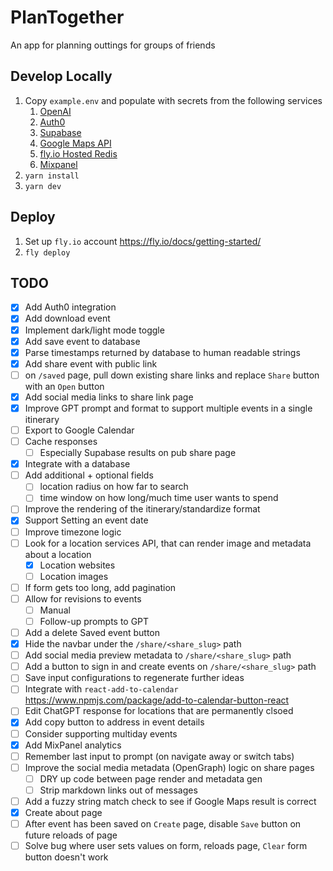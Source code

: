 # PlanTogether
An app for planning outtings for groups of friends

## Develop Locally
1. Copy `example.env` and populate with secrets from the following services
    1. [OpenAI](https://platform.openai.com/docs/quickstart?context=node)
    1. [Auth0](https://auth0.com/docs/get-started)
    1. [Supabase](https://supabase.com/dashboard/projects)
    1. [Google Maps API](https://developers.google.com/maps/documentation/javascript/cloud-setup)
    1. [fly.io Hosted Redis](https://fly.io/docs/reference/redis/)
    1. [Mixpanel](https://docs.mixpanel.com/docs/tutorials/onboarding-overview)
1. `yarn install`
1. `yarn dev`

## Deploy
1. Set up `fly.io` account https://fly.io/docs/getting-started/
1. `fly deploy`

## TODO
- [x] Add Auth0 integration
- [x] Add download event
- [x] Implement dark/light mode toggle
- [x] Add save event to database
- [x] Parse timestamps returned by database to human readable strings
- [x] Add share event with public link
- [ ] on `/saved` page, pull down existing share links and replace `Share` button with an `Open` button
- [x] Add social media links to share link page
- [x] Improve GPT prompt and format to support multiple events in a single itinerary
- [ ] Export to Google Calendar
- [ ] Cache responses
    - [ ] Especially Supabase results on pub share page
- [x] Integrate with a database
- [ ] Add additional + optional fields
    - [ ] location radius on how far to search
    - [ ] time window on how long/much time user wants to spend
- [ ] Improve the rendering of the itinerary/standardize format
- [x] Support Setting an event date
- [ ] Improve timezone logic
- [ ] Look for a location services API, that can render image and metadata about a location
    - [x] Location websites
    - [ ] Location images
- [ ] If form gets too long, add pagination
- [ ] Allow for revisions to events
    - [ ] Manual
    - [ ] Follow-up prompts to GPT
- [ ] Add a delete Saved event button
- [x] Hide the navbar under the `/share/<share_slug>` path
- [ ] Add social media preview metadata to `/share/<share_slug>` path
- [ ] Add a button to sign in and create events on `/share/<share_slug>` path
- [ ] Save input configurations to regenerate further ideas
- [ ] Integrate with `react-add-to-calendar` https://www.npmjs.com/package/add-to-calendar-button-react
- [ ] Edit ChatGPT response for locations that are permanently clsoed
- [x] Add copy button to address in event details
- [ ] Consider supporting multiday events
- [x] Add MixPanel analytics
- [ ] Remember last input to prompt (on navigate away or switch tabs)
- [ ] Improve the social media metadata (OpenGraph) logic on share pages
    - [ ] DRY up code between page render and metadata gen
    - [ ] Strip markdown links out of messages
- [ ] Add a fuzzy string match check to see if Google Maps result is correct
- [x] Create about page
- [ ] After event has been saved on `Create` page, disable `Save` button on future reloads of page
- [ ] Solve bug where user sets values on form, reloads page, `Clear` form button doesn't work
